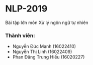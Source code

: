 # NLP-2019
Bài tập lớn môn Xử lý ngôn ngữ tự nhiên

### Thành viên:

- Nguyễn Đức Mạnh (16022410)
- Nguyễn Thị Linh (16022409)
- Phan Đăng Trung Hiếu (16020227)
